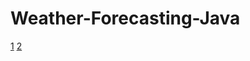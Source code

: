 # Weather-Forecasting-Java

[1](https://github.com/RaghavSaxena96/Weather-Forecasting-Java/blob/master/1.png)
[2](https://github.com/RaghavSaxena96/Weather-Forecasting-Java/blob/master/3.png)
